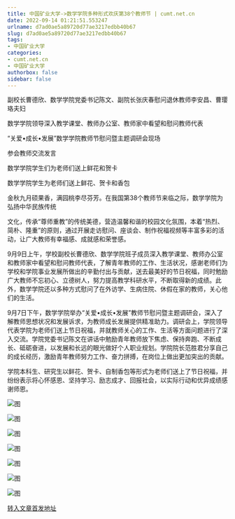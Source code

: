 ```yaml
---
title: 中国矿业大学->数学学院多种形式欢庆第38个教师节 | cumt.net.cn
date: 2022-09-14 01:21:51.553247
urlname: d7ad0ae5a89720d77ae3217edbb40b67
slug: d7ad0ae5a89720d77ae3217edbb40b67
tags: 
- 中国矿业大学
categories:
- cumt.net.cn
- 中国矿业大学
authorbox: false
sidebar: false
---
```

副校长曹德欣、数学学院党委书记陈文、副院长张庆春慰问退休教师李安昌、曹璎珞夫妇

数学学院领导深入教学课堂、教师办公室、教师家中看望和慰问教师代表

“关爱•成长•发展”数学学院教师节慰问暨主题调研会现场

参会教师交流发言

数学学院学生们为老师们送上鲜花和贺卡

数学学院学生为老师们送上鲜花、贺卡和香包

金秋九月硕果香，满园桃李尽芬芳。在我国第38个教师节来临之际，数学学院为弘扬中华民族传统
<!--more-->
文化，传承“尊师重教”的传统美德，营造温馨和谐的校园文化氛围，本着“热烈、简朴、隆重”的原则，通过开展走访慰问、座谈会、制作祝福视频等丰富多彩的活动，让广大教师有幸福感、成就感和荣誉感。

9月9日上午，学校副校长曹德欣、数学学院班子成员深入教学课堂、教师办公室和教师家中看望和慰问教师代表，了解青年教师的工作、生活状况，感谢老师们为学校和学院事业发展所做出的辛勤付出与贡献，送去最美好的节日祝福，同时勉励广大教师不忘初心、立德树人，努力提高教学科研水平，不断取得新的成绩。此外，数学学院还以多种方式慰问了在外访学、生病住院、休假在家的教师，关心他们的生活。

9月7日下午，数学学院举办“关爱•成长•发展”教师节慰问暨主题调研会，深入了解教师思想状况和发展诉求，为教师成长发展提供精准助力。调研会上，学院领导代表学院为老师们送上节日祝福，并就教师关心的工作、生活等方面问题进行了深入交流。学院党委书记陈文在讲话中勉励青年教师放下焦虑、保持奔跑、不断成长、砥砺奋进，以发展和长远的眼光做好个人职业规划。学院院长范胜君分享自己的成长经历，激励青年教师努力工作、奋力拼搏，在岗位上做出更加突出的贡献。

学院本科生、研究生以鲜花、贺卡、自制香包等形式为老师们送上了节日祝福，并纷纷表示将心怀感恩、坚持学习、励志成才、回报社会，以实际行动和优异成绩感谢师恩。

![图](http://xwzx.cumt.edu.cn/_upload/article/images/b4/57/af37601e4bdcb9042b8ba025f6c7/d904b817-51eb-467f-b909-cd386c1eeaf7.jpg)

![图](http://xwzx.cumt.edu.cn/_upload/article/images/b4/57/af37601e4bdcb9042b8ba025f6c7/86a934a1-6278-4f1f-a782-11acb47df7b6.jpg)

![图](http://xwzx.cumt.edu.cn/_upload/article/images/b4/57/af37601e4bdcb9042b8ba025f6c7/9f7110de-5619-406f-bfb4-d300ebc429a5.png)

![图](http://xwzx.cumt.edu.cn/_upload/article/images/b4/57/af37601e4bdcb9042b8ba025f6c7/152a0b2b-d02e-42e4-8b92-a7f9a0daee74.jpg)

![图](http://xwzx.cumt.edu.cn/_upload/article/images/b4/57/af37601e4bdcb9042b8ba025f6c7/58128902-c51c-4696-90b9-f79361a4d7f6.jpg)

![图](http://xwzx.cumt.edu.cn/_upload/article/images/b4/57/af37601e4bdcb9042b8ba025f6c7/01a4b205-7f48-4bf3-8eec-2d4dcaa7a7c8.png)

![图](http://xwzx.cumt.edu.cn/_upload/article/images/b4/57/af37601e4bdcb9042b8ba025f6c7/ce116b47-94a9-4dc1-bbc7-878a9e9827aa.jpg)

[转入文章首发地址](http://xwzx.cumt.edu.cn/a9/f2/c523a633330/page.htm)